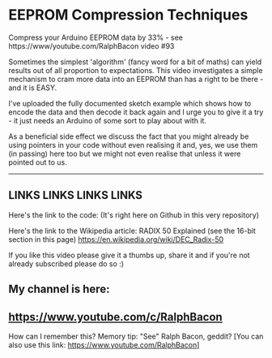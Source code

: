 # EEPROM Compression Techniques
Compress your Arduino EEPROM data by 33% - see https://www/youtube.com/RalphBacon video #93

Sometimes the simplest 'algorithm' (fancy word for a bit of maths) can yield results out of all proportion to expectations. This video investigates a simple mechanism to  cram more data into an EEPROM than has a right to be there - and it is EASY.

I've uploaded the fully documented sketch example which shows how to encode the data and then decode it back again and I urge you to give it a try - it just needs an Arduino of some sort to play about with it.
 
As a beneficial side effect we discuss the fact that you might already be using pointers in your code without even realising it and, yes, we use them (in passing) here too but we might not even realise that unless it were pointed out to us.

-----------------------------------------------------
LINKS LINKS LINKS LINKS
-----------------------------------------------------
Here's the link to the code:
(It's right here on Github in this very repository)

Here's the link to the Wikipedia article:
RADIX 50 Explained (see the 16-bit section in this page)
https://en.wikipedia.org/wiki/DEC_Radix-50

If you like this video please give it a thumbs up, share it and if you're not already subscribed please do so :)

My channel is here:
------------------------------------------------------------------
https://www.youtube.com/c/RalphBacon
------------------------------------------------------------------ 
How can I remember this? Memory tip: "See" Ralph Bacon, geddit?
[You can also use this link: https://www.youtube.com/RalphBacon]
